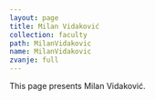 ```yaml
---
layout: page
title: Milan Vidaković
collection: faculty
path: MilanVidakovic
name: MilanVidakovic
zvanje: full
---
```


This page presents Milan Vidaković.
